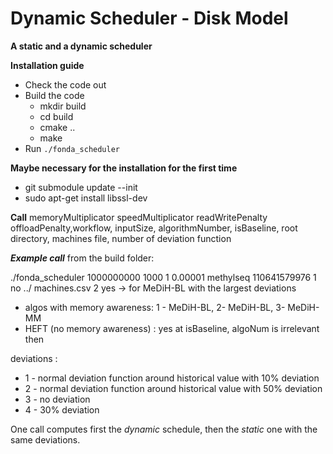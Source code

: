 # Dynamic Scheduler - Disk Model

**A static and a dynamic scheduler**

**Installation guide**

* Check the code out
* Build the code
  * mkdir build
  * cd build
  * cmake ..
  * make
*  Run ```./fonda_scheduler ```

**Maybe necessary for the installation for the first time**

* git submodule update --init
* sudo apt-get install libssl-dev

**Call**
memoryMultiplicator speedMultiplicator readWritePenalty offloadPenalty,workflow, inputSize, algorithmNumber, isBaseline, root directory, machines file, number of deviation function

***Example call***
from the build folder: 

./fonda_scheduler 1000000000 1000 1 0.00001 methylseq 110641579976 1 no ../ machines.csv 2 yes  -> for MeDiH-BL with the largest deviations

* algos with  memory awareness: 1 - MeDiH-BL, 2- MeDiH-BL, 3- MeDiH-MM
* HEFT (no memory awareness) : yes at isBaseline, algoNum is irrelevant then

deviations :  
* 1 - normal deviation function around historical value with 10% deviation
*  2 - normal deviation function around historical value with 50% deviation
*  3 - no deviation
* 4 - 30% deviation
  
One call computes first the *dynamic* schedule, then the *static* one with the same deviations.
